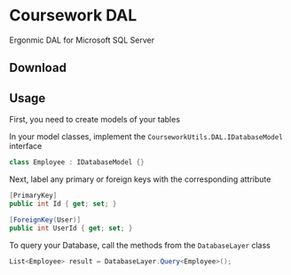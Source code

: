 # Coursework DAL

Ergonmic DAL for Microsoft SQL Server

## Download



## Usage

First, you need to create models of your tables

In your model classes, implement the `CourseworkUtils.DAL.IDatabaseModel` interface

```cs
class Employee : IDatabaseModel {}
```

Next, label any primary or foreign keys with the corresponding attribute

```cs
[PrimaryKey]
public int Id { get; set; }

[ForeignKey(User)]
public int UserId { get; set; }
```

To query your Database, call the methods from the `DatabaseLayer` class

```cs
List<Employee> result = DatabaseLayer.Query<Employee>();
```

